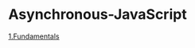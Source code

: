 # Asynchronous-JavaScript
  
[1.Fundamentals](https://github.com/bikz007/Asynchronous-JavaScript/edit/master/Fundamentals.md)
